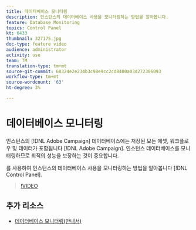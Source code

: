 ```yaml
---
title: 데이터베이스 모니터링
description: 인스턴스의 데이터베이스 사용을 모니터링하는 방법을 알아봅니다.
feature: Database Monitoring
topics: Control Panel
kt: 6433
thumbnail: 327175.jpg
doc-type: feature video
audience: administrator
activity: use
team: TM
translation-type: tm+mt
source-git-commit: 68324e2e234b3c98e9cc2cd8400a03d272306093
workflow-type: tm+mt
source-wordcount: '63'
ht-degree: 3%

---
```



# 데이터베이스 모니터링

인스턴스의 [!DNL Adobe Campaign] 데이터베이스에는 저장된 모든 에셋, 워크플로우 및 데이터가 포함됩니다 [!DNL Adobe Campaign]. 인스턴스 데이터베이스를 모니터링하므로 최적의 성능을 보장하는 것이 중요합니다.

를 사용하여 인스턴스의 데이터베이스 사용을 모니터링하는 방법을 알아봅니다 [!DNL Control Panel].

>[!VIDEO](https://video.tv.adobe.com/v/327175?quality=12)

## 추가 리소스

* [데이터베이스 모니터링(안내서)](https://experienceleague.adobe.com/docs/control-panel/using/performance-monitoring/database-monitoring.html?lang=en#performance-monitoring)
